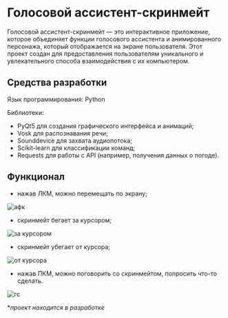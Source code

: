# Голосовой ассистент-скринмейт

Голосовой ассистент-скринмейт — это интерактивное приложение, которое объединяет функции голосового ассистента и анимированного персонажа, который отображается на экране пользователя. Этот проект создан для предоставления пользователям уникального и увлекательного способа взаимодействия с их компьютером.

## Средства разработки

Язык программирования: Python

Библиотеки:
- PyQt5 для создания графического интерфейса и анимаций;
- Vosk для распознавания речи;
- Sounddevice для захвата аудиопотока;
- Scikit-learn для классификации команд;
- Requests для работы с API (например, получения данных о погоде).

## Функционал

- нажав ЛКМ, можно перемещать по экрану;

![афк](https://github.com/user-attachments/assets/f4b8ff5d-e58e-474b-880e-b492b5c3dda8)

- скринмейт бегает за курсором;

![за курсором](https://github.com/user-attachments/assets/2d752681-ce6e-43f3-8fa8-710724fff9d9)

- скринмейт убегает от курсора;

![от курсора](https://github.com/user-attachments/assets/8bc62d7a-c855-464f-acd6-39c18dafde8f)

- нажав ПКМ, можно поговорить со скринмейтом, попросить что-то сделать.

![гс](https://github.com/user-attachments/assets/54b6fa87-ce23-4f25-88ff-e105e50b3f13)

**проект находится в разработке*
